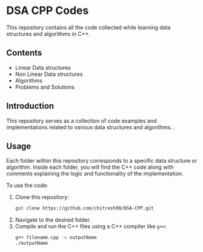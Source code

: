 # DSA CPP Codes

This repository contains all the code collected while learning data structures and algorithms in C++.

## Contents

- Linear Data structures
- Non Linear Data structures
- Algorithms
- Problems and Solutions 

## Introduction

This repository serves as a collection of code examples and implementations related to various data structures and algorithms. .

## Usage

Each folder within this repository corresponds to a specific data structure or algorithm. Inside each folder, you will find the C++ code along with comments explaining the logic and functionality of the implementation.

To use the code:

1. Clone this repository:
    ```bash
    git clone https://github.com/chitresh99/DSA-CPP.git
    ```
2. Navigate to the desired folder.
3. Compile and run the C++ files using a C++ compiler like `g++`:
    ```bash
    g++ filename.cpp -o outputName
    ./outputName
    ```